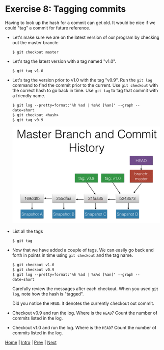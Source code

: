 # Exercise 8: Tagging commits

Having to look up the hash for a commit can get old. It would be nice if we could "tag" a commit for future reference.

- Let's make sure we are on the latest version of our program by checking out the master branch:

  ```
  $ git checkout master
  ```

- Let's tag the latest version with a tag named "v1.0".

  ```
  $ git tag v1.0
  ```

- Let's tag the version prior to v1.0 with the tag "v0.9".  Run the `git log` command to find the commit prior to the current.  Use `git checkout` with the correct hash to go back in time.  Use `git tag` to tag that commit with a friendly name.  

  ```
  $ git log --pretty=format:'%h %ad | %s%d [%an]' --graph --date=short
  $ git checkout <hash>
  $ git tag v0.9
  ```

  ![master-branch-commit-history](/static/assets/img/master-branch-commit-history.png)

- List all the tags

  ```
  $ git tag
  ```

- Now that we have added a couple of tags. We can easily go back and forth in points in time using `git checkout` and the tag name.  

  ```
  $ git checkout v1.0
  $ git checkout v0.9
  $ git log --pretty=format:'%h %ad | %s%d [%an]' --graph --date=short
  ```

  Carefully review the messages after each checkout.  When you used `git log`, note how the hash is "tagged".

  Did you notice the `HEAD`.  It denotes the currently checkout out commit.  

- Checkout v0.9 and run the log.  Where is the `HEAD`?  Count the number of commits listed in the log.
- Checkout v1.0 and run the log.  Where is the `HEAD`?  Count the number of commits listed in the log.

[Home](/)   |   [Intro](/intro/)   |   [Prev](/intro/7)   |   [Next](/intro/9)
